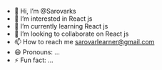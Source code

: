 - 👋 Hi, I’m @Sarovarks
- 👀 I’m interested in React js
- 🌱 I’m currently learning React js
- 💞️ I’m looking to collaborate on React js
- 📫 How to reach me sarovarlearner@gmail.com
- 😄 Pronouns: ...
- ⚡ Fun fact: ...

<!---
Sarovarks/Sarovarks is a ✨ special ✨ repository because its `README.md` (this file) appears on your GitHub profile.
You can click the Preview link to take a look at your changes.
--->
